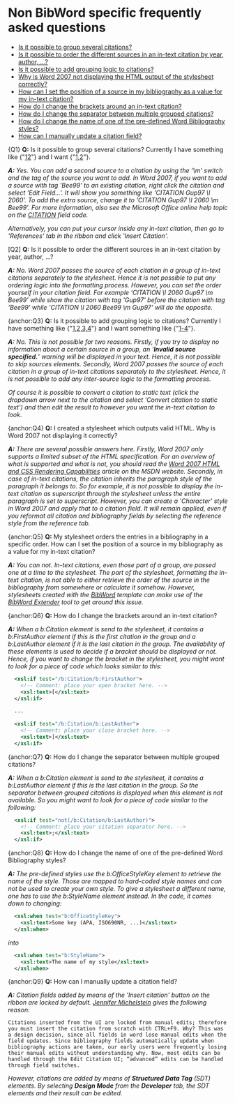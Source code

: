 # Non BibWord specific frequently asked questions

* [Is it possible to group several citations?](#Q1)
* [Is it possible to order the different sources in an in-text citation by year, author, ...?](#Q2)
* [Is it possible to add grouping logic to citations?](#Q3)
* [Why is Word 2007 not displaying the HTML output of the stylesheet correctly?](#Q4)
* [How can I set the position of a source in my bibliography as a value for my in-text citation?](#Q5)
* [How do I change the brackets around an in-text citation?](#Q6)
* [How do I change the separator between multiple grouped citations?](#Q7)
* [How do I change the name of one of the pre-defined Word Bibliography styles?](#Q8)
* [How can I manually update a citation field?](#Q9) 

{Q1}
**Q:** Is it possible to group several citations? Currently I have something like {"[1](1)[2](2)"} and I want {"[1,2](1,2)"}.

_**A:** Yes. You can add a second source to a citation by using the '\m' switch and the tag of the source you want to add. In Word 2007, if you want to add a source with tag 'Bee99' to an existing citation, right click the citation and select 'Edit Field...'. It will show you something like 'CITATION Gup97 \l 2060'. To add the extra source, change it to 'CITATION Gup97 \l 2060 \m Bee99'. For more information, also see the Microsoft Office online help topic on the [CITATION](http://office.microsoft.com/en-us/word/HA102157071033.aspx) field code._

_Alternatively, you can put your cursor inside any in-text citation, then go to 'References' tab in the ribbon and click 'Insert Citation'._


[Q2]
**Q:** Is it possible to order the different sources in an in-text citation by year, author, ...?

_**A:** No. Word 2007 passes the source of each citation in a group of in-text citations separately to the stylesheet. Hence it is not possible to put any ordering logic into the formatting process. However, you can set the order yourself in your citation field. For example 'CITATION \l 2060 Gup97 \m Bee99' while show the citation with tag 'Gup97' before the citation with tag 'Bee99' while 'CITATION \l 2060 Bee99 \m Gup97' will do the opposite._


{anchor:Q3}
**Q:** Is it possible to add grouping logic to citations? Currently I have something like {"[1,2,3,4](1,2,3,4)"} and I want something like {"[1-4](1-4)"}.

_**A:** No. This is not possible for two reasons. Firstly, if you try to display no information about a certain source in a group, an '**Invalid source specified.**' warning will be displayed in your text. Hence, it is not possible to skip sources elements. Secondly, Word 2007 passes the source of each citation in a group of in-text citations separately to the stylesheet. Hence, it is not possible to add any inter-source logic to the formatting process._

_Of course it is possible to convert a citation to static text (click the dropdown arrow next to the citation and select 'Convert citation to static text') and then edit the result to however you want the in-text citation to look._


{anchor:Q4}
**Q:** I created a stylesheet which outputs valid HTML. Why is Word 2007 not displaying it correctly?

_**A:** There are several possible answers here. Firstly, Word 2007 only supports a limited subset of the HTML specification. For an overview of what is supported and what is not, you should read the [Word 2007 HTML and CSS Rendering Capabilities](http://msdn.microsoft.com/en-us/library/aa338200.aspx) article on the MSDN website. Secondly, in case of in-text citations, the citation inherits the paragraph style of the paragraph it belongs to. So for example, it is not possible to display the in-text citation as superscript through the stylesheet unless the entire paragraph is set to superscript. However, you can create a 'Character' style in Word 2007 and apply that to a citation field. It will remain applied, even if you reformat all citation and bibliography fields by selecting the reference style from the reference tab._ 


{anchor:Q5}
**Q:** My stylesheet orders the entries in a bibliography in a specific order. How can I set the position of a source in my bibliography as a value for my in-text citation?

_**A:** You can not. In-text citations, even those part of a group, are passed one at a time to the stylesheet. The part of the stylesheet, formatting the in-text citation, is not able to either retrieve the order of the source in the bibliography from somewhere or calculate it somehow. However, stylesheets created with the [BibWord](BibWord) template can make use of the [BibWord Extender](BibWord-Extender) tool to get around this issue._



{anchor:Q6}
**Q:** How do I change the brackets around an in-text citation?

_**A:** When a b:Citation element is send to the stylesheet, it contains a b:FirstAuthor element if this is the first citation in the group and a b:LastAuthor element if it is the last citation in the group. The availability of these elements is used to decide if a bracket should be displayed or not. Hence, if you want to change the bracket in the stylesheet, you might want to look for a piece of code which looks similar to this:_

```xml
  <xsl:if test="/b:Citation/b:FirstAuthor">
    <!-- Comment: place your open bracket here. -->
    <xsl:text>[</xsl:text>
  </xsl:if>

  ...
  
  <xsl:if test="/b:Citation/b:LastAuthor">
    <!-- Comment: place your close bracket here. -->
    <xsl:text>]</xsl:text>
  </xsl:if>
```
{anchor:Q7}
**Q:** How do I change the separator between multiple grouped citations?

_**A:** When a b:Citation element is send to the stylesheet, it contains a b:LastAuthor element if this is the last citation in the group. So the separator between grouped citations is displayed when this element is not available. So you might want to look for a piece of code similar to the following:_
```xml
  <xsl:if test="not(/b:Citation/b:LastAuthor)">
    <!-- Comment: place your citation separator here. -->
    <xsl:text>;</xsl:text>
  </xsl:if>
```
{anchor:Q8}
**Q:** How do I change the name of one of the pre-defined Word Bibliography styles?

_**A:** The pre-defined styles use the b:OfficeStyleKey element to retrieve the name of the style. Those are mapped to hard-coded style names and can not be used to create your own style. To give a stylesheet a different name, one has to use the b:StyleName element instead. In the code, it comes down to changing:_
```xml
  <xsl:when test="b:OfficeStyleKey">
    <xsl:text>Some key (APA, ISO690NR, ...)</xsl:text>
  </xsl:when>
```
_into_
```xml
  <xsl:when test="b:StyleName">
    <xsl:text>The name of my style</xsl:text>
  </xsl:when>
```
{anchor:Q9}
**Q:** How can I manually update a citation field? 

_**A:** Citation fields added by means of the 'Insert citation' button on the ribbon are locked by default. [Jennifer Michelstein](http://blogs.msdn.com/joe_friend/archive/2006/07/13/664960.aspx) gives the following reason:_

```
Citations inserted from the UI are locked from manual edits; therefore you must insert the citation from scratch with CTRL+F9. Why? This was a design decision, since all fields in word lose manual edits when the field updates. Since bibliography fields automatically update when bibliography actions are taken, our early users were frequently losing their manual edits without understanding why. Now, most edits can be handled through the Edit Citation UI; “advanced” edits can be handled through field switches.
```

_However, citations are added by means of **Structured Data Tag** (SDT) elements. By selecting **Design Mode** from the **Developer** tab, the SDT elements and their result can be edited._